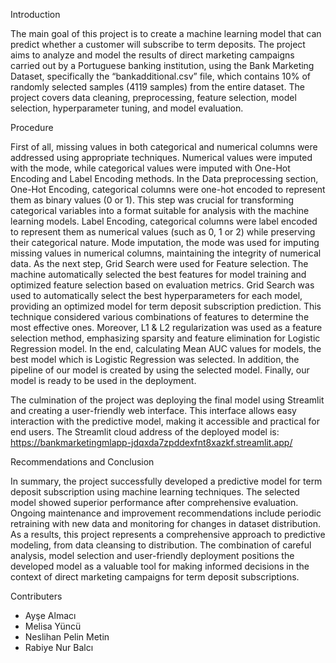 Introduction

The main goal of this project is to create a machine learning model that can predict whether a 
customer will subscribe to term deposits. The project aims to analyze and model the results of 
direct marketing campaigns carried out by a Portuguese banking institution, using the Bank 
Marketing Dataset, specifically the “bankadditional.csv” file, which contains 10% of randomly 
selected samples (4119 samples) from the entire dataset. The project covers data cleaning, 
preprocessing, feature selection, model selection, hyperparameter tuning, and model 
evaluation.

Procedure

First of all, missing values in both categorical and numerical columns were addressed using 
appropriate techniques. Numerical values were imputed with the mode, while categorical values 
were imputed with One-Hot Encoding and Label Encoding methods. In the Data preprocessing 
section, One-Hot Encoding, categorical columns were one-hot encoded to represent them as 
binary values (0 or 1). This step was crucial for transforming categorical variables into a format 
suitable for analysis with the machine learning models. Label Encoding, categorical columns 
were label encoded to represent them as numerical values (such as 0, 1 or 2) while preserving 
their categorical nature. Mode imputation, the mode was used for imputing missing values in 
numerical columns, maintaining the integrity of numerical data.
As the next step, Grid Search were used for Feature selection. The machine automatically 
selected the best features for model training and optimized feature selection based on evaluation 
metrics. Grid Search was used to automatically select the best hyperparameters for each model, 
providing an optimized model for term deposit subscription prediction. This technique 
considered various combinations of features to determine the most effective ones. Moreover, 
L1 & L2 regularization was used as a feature selection method, emphasizing sparsity and 
feature elimination for Logistic Regression model. In the end, calculating Mean AUC values 
for models, the best model which is Logistic Regression was selected. In addition, the pipeline 
of our model is created by using the selected model. Finally, our model is ready to be used in 
the deployment.

The culmination of the project was deploying the final model using Streamlit and creating a 
user-friendly web interface. This interface allows easy interaction with the predictive model, 
making it accessible and practical for end users. The Streamlit cloud address of the deployed 
model is: https://bankmarketingmlapp-jdqxda7zpddexfnt8xazkf.streamlit.app/

Recommendations and Conclusion

In summary, the project successfully developed a predictive model for term deposit subscription 
using machine learning techniques. The selected model showed superior performance after 
comprehensive evaluation. Ongoing maintenance and improvement recommendations include 
periodic retraining with new data and monitoring for changes in dataset distribution. 
As a results, this project represents a comprehensive approach to predictive modeling, from 
data cleansing to distribution. The combination of careful analysis, model selection and user-friendly deployment positions the developed model as a valuable tool for making informed 
decisions in the context of direct marketing campaigns for term deposit subscriptions.

Contributers

- Ayşe Almacı
- Melisa Yüncü
- Neslihan Pelin Metin
- Rabiye Nur Balcı
